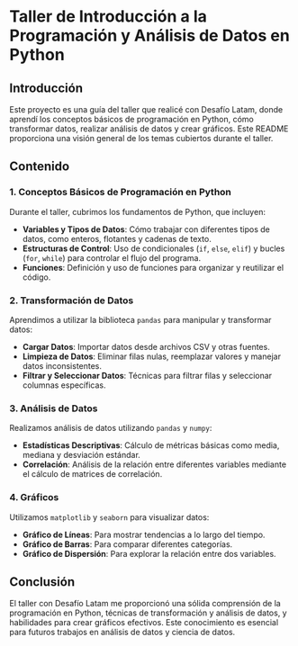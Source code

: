 # Taller de Introducción a la Programación y Análisis de Datos en Python

## Introducción
Este proyecto es una guía del taller que realicé con Desafío Latam, donde aprendí los conceptos básicos de programación en Python, cómo transformar datos, realizar análisis de datos y crear gráficos. Este README proporciona una visión general de los temas cubiertos durante el taller.

## Contenido

### 1. Conceptos Básicos de Programación en Python
Durante el taller, cubrimos los fundamentos de Python, que incluyen:
- **Variables y Tipos de Datos**: Cómo trabajar con diferentes tipos de datos, como enteros, flotantes y cadenas de texto.
- **Estructuras de Control**: Uso de condicionales (`if`, `else`, `elif`) y bucles (`for`, `while`) para controlar el flujo del programa.
- **Funciones**: Definición y uso de funciones para organizar y reutilizar el código.

### 2. Transformación de Datos
Aprendimos a utilizar la biblioteca `pandas` para manipular y transformar datos:
- **Cargar Datos**: Importar datos desde archivos CSV y otras fuentes.
- **Limpieza de Datos**: Eliminar filas nulas, reemplazar valores y manejar datos inconsistentes.
- **Filtrar y Seleccionar Datos**: Técnicas para filtrar filas y seleccionar columnas específicas.

### 3. Análisis de Datos
Realizamos análisis de datos utilizando `pandas` y `numpy`:
- **Estadísticas Descriptivas**: Cálculo de métricas básicas como media, mediana y desviación estándar.
- **Correlación**: Análisis de la relación entre diferentes variables mediante el cálculo de matrices de correlación.

### 4. Gráficos
Utilizamos `matplotlib` y `seaborn` para visualizar datos:
- **Gráfico de Líneas**: Para mostrar tendencias a lo largo del tiempo.
- **Gráfico de Barras**: Para comparar diferentes categorías.
- **Gráfico de Dispersión**: Para explorar la relación entre dos variables.

## Conclusión
El taller con Desafío Latam me proporcionó una sólida comprensión de la programación en Python, técnicas de transformación y análisis de datos, y habilidades para crear gráficos efectivos. Este conocimiento es esencial para futuros trabajos en análisis de datos y ciencia de datos.
